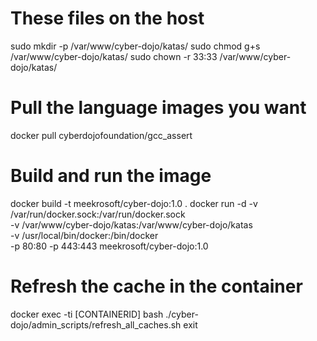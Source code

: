 
# These files on the host
sudo mkdir -p /var/www/cyber-dojo/katas/
sudo chmod g+s /var/www/cyber-dojo/katas/
sudo chown -r 33:33 /var/www/cyber-dojo/katas/

# Pull the language images you want
docker pull cyberdojofoundation/gcc_assert

# Build and run the image
docker build -t meekrosoft/cyber-dojo:1.0 .
docker run -d -v /var/run/docker.sock:/var/run/docker.sock \
           -v /var/www/cyber-dojo/katas:/var/www/cyber-dojo/katas \
           -v /usr/local/bin/docker:/bin/docker \
           -p 80:80 -p 443:443 meekrosoft/cyber-dojo:1.0

# Refresh the cache in the container
docker exec -ti [CONTAINERID] bash
./cyber-dojo/admin_scripts/refresh_all_caches.sh
exit
